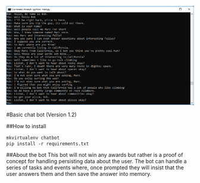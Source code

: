 ![picture](images/ai.PNG)

#Basic chat bot (Version 1.2)

##How to install
```commandline
mkvirtualenv chatbot
pip install -r requirements.txt
```

##About the bot
This bot will not win any awards but rather is a proof of concept for handling persisting data about the user. The bot can handle a series of tasks and events where, once prompted they will insist that the user answers them and then save the answer into memory.